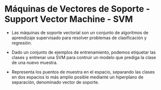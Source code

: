
# Máquinas de Vectores de Soporte  - Support Vector Machine - SVM

- Las máquinas de soporte vectorial son un conjunto de algoritmos de aprendizaje supervisado para resolver problemas de clasificación y regresión.

- Dado un conjunto de ejemplos de entrenamiento, podemos etiquetar las clases y entrenar una SVM para contruir un modelo que prediga la clase de una nuevo muestra.

- Representa los puentos de muestra en el espacio, separando las clases en dos espacios lo más amplio posible mediante un hiperplano de separación, denominado vector de soporte.